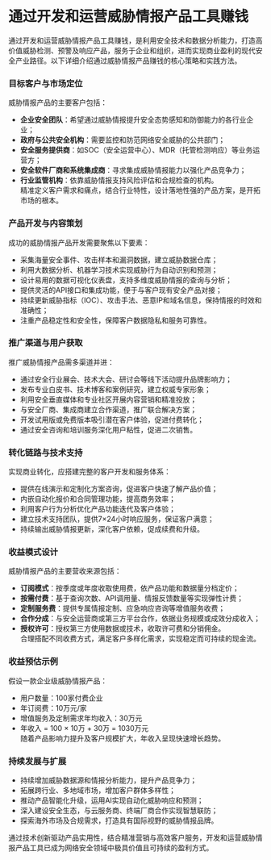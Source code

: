 # 通过开发和运营威胁情报产品工具赚钱

通过开发和运营威胁情报产品工具赚钱，是利用安全技术和数据分析能力，打造高价值威胁检测、预警及响应产品，服务于企业和组织，进而实现商业盈利的现代安全产业路径。以下详细介绍通过威胁情报产品赚钱的核心策略和实践方法。

### 目标客户与市场定位  
威胁情报产品的主要客户包括：  
* **企业安全团队**：希望通过威胁情报提升安全态势感知和防御能力的各行业企业；  
* **政府与公共安全机构**：需要监控和防范网络安全威胁的公共部门；  
* **安全服务提供商**：如SOC（安全运营中心）、MDR（托管检测响应）等业务运营方；  
* **安全软件厂商和系统集成商**：寻求集成威胁情报能力以强化产品竞争力；  
* **行业监管机构**：依靠威胁情报支持风险评估和合规检查的机构。  
精准定义客户需求和痛点，结合行业特性，设计落地性强的产品方案，是开拓市场的根本。

### 产品开发与内容策划  
成功的威胁情报产品开发需要聚焦以下要素：  
* 采集海量安全事件、攻击样本和漏洞数据，建立威胁数据仓库；  
* 利用大数据分析、机器学习技术实现威胁行为自动识别和预测；  
* 设计易用的数据可视化仪表盘，支持多维度威胁情报的查询与分析；  
* 提供灵活的API接口和集成功能，便于与客户现有安全产品对接；  
* 持续更新威胁指标（IOC）、攻击手法、恶意IP和域名信息，保持情报的时效和准确性；  
* 注重产品稳定性和安全性，保障客户数据隐私和服务可靠性。

### 推广渠道与用户获取  
推广威胁情报产品需多渠道并进：  
* 通过安全行业展会、技术大会、研讨会等线下活动提升品牌影响力；  
* 发布专业白皮书、技术博客和案例研究，建立权威专家形象；  
* 利用安全垂直媒体和专业社区开展内容营销和精准投放；  
* 与安全厂商、集成商建立合作渠道，推广联合解决方案；  
* 开发试用版或免费版本吸引潜在客户体验，促进付费转化；  
* 通过安全咨询和培训服务深化用户粘性，促进二次销售。

### 转化链路与技术支持  
实现商业转化，应搭建完整的客户开发和服务体系：  
* 提供在线演示和定制化方案咨询，促进客户快速了解产品价值；  
* 内嵌自动化报价和合同管理功能，提高商务效率；  
* 利用客户行为分析优化产品功能迭代及客户体验；  
* 建立技术支持团队，提供7×24小时响应服务，保证客户满意；  
* 持续输出威胁情报更新，深化客户依赖，促成续费和升级。

### 收益模式设计  
威胁情报产品的主要营收来源包括：  
* **订阅模式**：按季度或年度收取使用费，依产品功能和数据量分档定价；  
* **按需付费**：基于查询次数、API调用量、情报反馈数量等实现弹性计费；  
* **定制服务费**：提供专属情报定制、应急响应咨询等增值服务收费；  
* **合作分成**：与安全运营商或第三方平台合作，依据业务规模或成效分成收入；  
* **授权许可**：授权第三方使用数据或技术，收取许可费和分销佣金。  
合理搭配不同收费方式，满足客户多样化需求，实现稳定而可持续的现金流。

### 收益预估示例  
假设一款企业级威胁情报产品：  
* 用户数量：100家付费企业  
* 年订阅费：10万元/家  
* 增值服务及定制需求年均收入：30万元  
* 年收入 = 100 × 10万 + 30万 = 1030万元  
随着产品影响力提升及客户规模扩大，年收入呈现快速增长趋势。

### 持续发展与扩展  
* 持续增加威胁数据源和情报分析能力，提升产品竞争力；  
* 拓展跨行业、多地域市场，增加客户群体多样性；  
* 推动产品智能化升级，运用AI实现自动化威胁响应和预测；  
* 深入建设安全生态，与云服务商、终端厂商合作实现智慧联防；  
* 探索海外市场及合规需求，打造具有国际视野的威胁情报品牌。

通过技术创新驱动产品实用性，结合精准营销与高效客户服务，开发和运营威胁情报产品工具已成为网络安全领域中极具价值且可持续的盈利方式。
